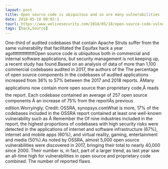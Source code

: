 ```yaml
---
layout: post
title: Open source code is ubiquitous and so are many vulnerabilities
date: 2018-05-18 00:02:3
tourl: https://www.welivesecurity.com/2018/05/18/open-source-code-vulnerabilities/
tags: [hack,Source]
---
```

One-third of audited codebases that contain Apache Struts suffer from the same vulnerability that facilitated the Equifax hack a year agotttttttttttttttOpen source code is ubiquitous both in commercial and internal software applications, but security management is not keeping up, a recent study has found.Based on an analysis of data of more than 1,100 commercial codebases audited in 2017, the authors of the The percentage of open source components in the codebases of audited applications increased from 36% to 57% between the 2017 and 2018 reports. ÂMany applications now contain more open source than proprietary code,Â reads the report. Each codebase contained an average of 257 open source components Â an increase of 75% from the reportÂs previous edition.Worryingly, Credit: OSSRA, synopsys.comWhat is more, 17% of the codebases included in the OSSRA report contained at least one well-known vulnerability such as Â Remember the Of nine industries included in the report, the highest proportions of codebases with high security risks were detected in the applications of internet and software infrastructure (67%), internet and mobile apps (60%), and virtual reality, gaming, entertainment and media (50%).As noted by OSSRA, almost 5,000 open source vulnerabilities were discovered in 2017, bringing their total to nearly 40,000 since 2000. Their number is, in fact, part of a larger trend, as last year saw an all-time high for vulnerabilities in open source and proprietary code combined. The number of reported flaws 